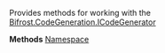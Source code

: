 Provides methods for working with the [Bifrost.CodeGeneration.ICodeGenerator](Bifrost.CodeGeneration.ICodeGenerator)

**Methods**
[Namespace](Bifrost.CodeGeneration.JavaScript.CodeGeneratorExtensions.Namespace)
